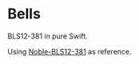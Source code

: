 # Bells

BLS12-381 in pure Swift.

Using [Noble-BLS12-381][noble] as reference.

[noble]: https://github.com/paulmillr/noble-bls12-381